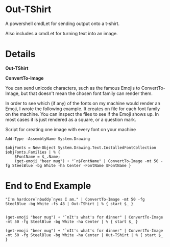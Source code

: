 # Out-TShirt

A powershell cmdLet for sending output onto a t-shirt.

Also includes a cmdLet for turning text into an image. 

# Details

**Out-TShirt**



**ConvertTo-Image**


You can send unicode characters, such as the famous Emojis to ConvertTo-Image, but that doesn't mean the chosen font family can render them.

In order to see which (if any) of the fonts on my machine would render an Emoji, I wrote the following example. It creates on file for each font family on the machine. You can inspect the files to see if the Emoji shows up. In most cases it is just rendered as a square, or a question mark.


Script for creating one image with every font on your machine 

    Add-Type -AssemblyName System.Drawing

    $objFonts = New-Object System.Drawing.Text.InstalledFontCollection
    $objFonts.Families | % {
        $FontName = $_.Name;
        (get-emoji "beer mug") + "`n$FontName" | ConvertTo-Image -mt 50 -fg SteelBlue -bg White -ha Center -FontName $FontName }

# End to End Example 


    "I'm hardcore`nbuddy`nyes I am." | ConvertTo-Image -mt 50 -fg SteelBlue -bg White -fs 48 | Out-TShirt | % { start $_ }
    
    
    (get-emoji "beer mug") + "`nIt's what's for dinner" | ConvertTo-Image -mt 50 -fg SteelBlue -bg White -ha Center | % { start $_ }
    
    (get-emoji "beer mug") + "`nIt's what's for dinner" | ConvertTo-Image -mt 50 -fg SteelBlue -bg White -ha Center | Out-TShirt | % { start $_ }